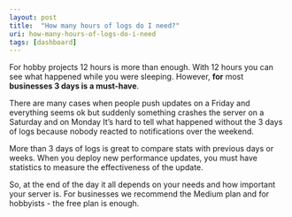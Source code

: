 ```yaml
---
layout: post
title:  "How many hours of logs do I need?"
uri: how-many-hours-of-logs-do-i-need
tags: [dashboard]
---
```


<p>
    For hobby projects 12 hours is more than enough. With 12 hours you can see what happened while you were sleeping.
    However, <strong>for</strong> most <strong>businesses 3 days is a must-have</strong>.
</p>

<!--more-->

<p>
    There are many cases when people push updates on a Friday and everything seems ok but suddenly something crashes the
    server on a Saturday and on Monday It’s hard to tell what happened without the 3 days of logs because nobody reacted
    to notifications over the weekend.
</p>

<p>
    More than 3 days of logs is great to compare stats with previous days or weeks. When you deploy new performance
    updates, you must have statistics to measure the effectiveness of the update.
</p>

<p>
    So, at the end of the day it all depends on your needs and how important your server is. For businesses we recommend
    the Medium plan and for hobbyists - the free plan is enough.
</p>
